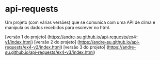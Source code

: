 # api-requests
Um projeto (com várias versões) que se comunica com uma API de clima e manipula os dados recebidos para escrever no html.

[versão 1 do projeto]
(https://andre-su.github.io/api-requests/ex4-v1/index.html)
[versão 2 do projeto]
(https://andre-su.github.io/api-requests/ex4-v2/index.html)
[versão 3 do projeto]
(https://andre-su.github.io/api-requests/ex4-v3/index.html)
